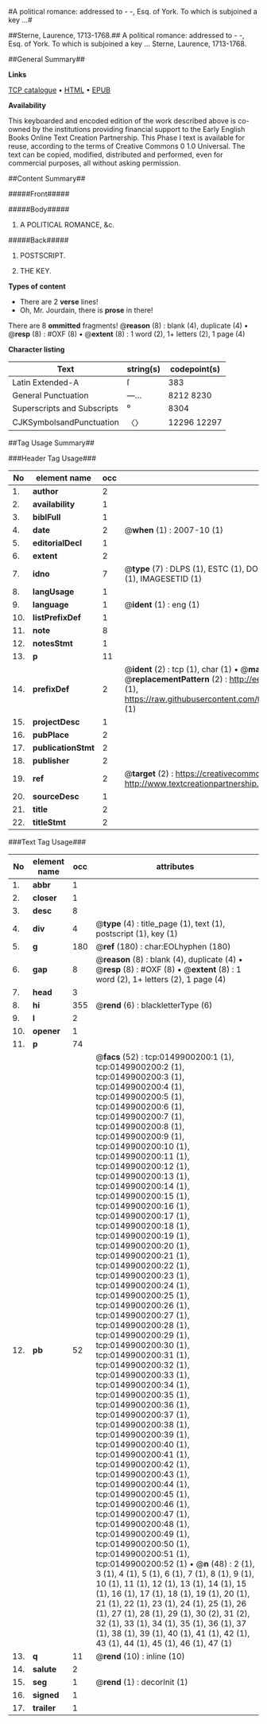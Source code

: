 #A political romance: addressed to - -, Esq. of York. To which is subjoined a key ...#

##Sterne, Laurence, 1713-1768.##
A political romance: addressed to - -, Esq. of York. To which is subjoined a key ...
Sterne, Laurence, 1713-1768.

##General Summary##

**Links**

[TCP catalogue](http://www.ota.ox.ac.uk/tcp/)  • 
[HTML](http://tei.it.ox.ac.uk/tcp/Texts-HTML/free/004/004771396.html)  • 
[EPUB](http://tei.it.ox.ac.uk/tcp/Texts-EPUB/free/004/004771396.epub)

**Availability**

This keyboarded and encoded edition of the
	       work described above is co-owned by the institutions
	       providing financial support to the Early English Books
	       Online Text Creation Partnership. This Phase I text is
	       available for reuse, according to the terms of Creative
	       Commons 0 1.0 Universal. The text can be copied,
	       modified, distributed and performed, even for
	       commercial purposes, all without asking permission.


##Content Summary##

#####Front#####

#####Body#####

1. A POLITICAL ROMANCE, &c.

#####Back#####

1. POSTSCRIPT.

1. THE KEY.

**Types of content**

  * There are 2 **verse** lines!
  * Oh, Mr. Jourdain, there is **prose** in there!

There are 8 **ommitted** fragments! 
 @__reason__ (8) : blank (4), duplicate (4)  •  @__resp__ (8) : #OXF (8)  •  @__extent__ (8) : 1 word (2), 1+ letters (2), 1 page (4)

**Character listing**


|Text|string(s)|codepoint(s)|
|---|---|---|
|Latin Extended-A|ſ|383|
|General Punctuation|—…|8212 8230|
|Superscripts             and Subscripts|⁰|8304|
|CJKSymbolsandPunctuation|〈〉|12296 12297|

##Tag Usage Summary##

###Header Tag Usage###

|No|element name|occ|attributes|
|---|---|---|---|
|1.|__author__|2||
|2.|__availability__|1||
|3.|__biblFull__|1||
|4.|__date__|2| @__when__ (1) : 2007-10 (1)|
|5.|__editorialDecl__|1||
|6.|__extent__|2||
|7.|__idno__|7| @__type__ (7) : DLPS (1), ESTC (1), DOCNO (1), TCP (1), GALEDOCNO (1), CONTENTSET (1), IMAGESETID (1)|
|8.|__langUsage__|1||
|9.|__language__|1| @__ident__ (1) : eng (1)|
|10.|__listPrefixDef__|1||
|11.|__note__|8||
|12.|__notesStmt__|1||
|13.|__p__|11||
|14.|__prefixDef__|2| @__ident__ (2) : tcp (1), char (1)  •  @__matchPattern__ (2) : ([0-9\-]+):([0-9IVX]+) (1), (.+) (1)  •  @__replacementPattern__ (2) : http://eebo.chadwyck.com/downloadtiff?vid=$1&page=$2 (1), https://raw.githubusercontent.com/textcreationpartnership/Texts/master/tcpchars.xml#$1 (1)|
|15.|__projectDesc__|1||
|16.|__pubPlace__|2||
|17.|__publicationStmt__|2||
|18.|__publisher__|2||
|19.|__ref__|2| @__target__ (2) : https://creativecommons.org/publicdomain/zero/1.0/ (1), http://www.textcreationpartnership.org/docs/. (1)|
|20.|__sourceDesc__|1||
|21.|__title__|2||
|22.|__titleStmt__|2||


###Text Tag Usage###

|No|element name|occ|attributes|
|---|---|---|---|
|1.|__abbr__|1||
|2.|__closer__|1||
|3.|__desc__|8||
|4.|__div__|4| @__type__ (4) : title_page (1), text (1), postscript (1), key (1)|
|5.|__g__|180| @__ref__ (180) : char:EOLhyphen (180)|
|6.|__gap__|8| @__reason__ (8) : blank (4), duplicate (4)  •  @__resp__ (8) : #OXF (8)  •  @__extent__ (8) : 1 word (2), 1+ letters (2), 1 page (4)|
|7.|__head__|3||
|8.|__hi__|355| @__rend__ (6) : blackletterType (6)|
|9.|__l__|2||
|10.|__opener__|1||
|11.|__p__|74||
|12.|__pb__|52| @__facs__ (52) : tcp:0149900200:1 (1), tcp:0149900200:2 (1), tcp:0149900200:3 (1), tcp:0149900200:4 (1), tcp:0149900200:5 (1), tcp:0149900200:6 (1), tcp:0149900200:7 (1), tcp:0149900200:8 (1), tcp:0149900200:9 (1), tcp:0149900200:10 (1), tcp:0149900200:11 (1), tcp:0149900200:12 (1), tcp:0149900200:13 (1), tcp:0149900200:14 (1), tcp:0149900200:15 (1), tcp:0149900200:16 (1), tcp:0149900200:17 (1), tcp:0149900200:18 (1), tcp:0149900200:19 (1), tcp:0149900200:20 (1), tcp:0149900200:21 (1), tcp:0149900200:22 (1), tcp:0149900200:23 (1), tcp:0149900200:24 (1), tcp:0149900200:25 (1), tcp:0149900200:26 (1), tcp:0149900200:27 (1), tcp:0149900200:28 (1), tcp:0149900200:29 (1), tcp:0149900200:30 (1), tcp:0149900200:31 (1), tcp:0149900200:32 (1), tcp:0149900200:33 (1), tcp:0149900200:34 (1), tcp:0149900200:35 (1), tcp:0149900200:36 (1), tcp:0149900200:37 (1), tcp:0149900200:38 (1), tcp:0149900200:39 (1), tcp:0149900200:40 (1), tcp:0149900200:41 (1), tcp:0149900200:42 (1), tcp:0149900200:43 (1), tcp:0149900200:44 (1), tcp:0149900200:45 (1), tcp:0149900200:46 (1), tcp:0149900200:47 (1), tcp:0149900200:48 (1), tcp:0149900200:49 (1), tcp:0149900200:50 (1), tcp:0149900200:51 (1), tcp:0149900200:52 (1)  •  @__n__ (48) : 2 (1), 3 (1), 4 (1), 5 (1), 6 (1), 7 (1), 8 (1), 9 (1), 10 (1), 11 (1), 12 (1), 13 (1), 14 (1), 15 (1), 16 (1), 17 (1), 18 (1), 19 (1), 20 (1), 21 (1), 22 (1), 23 (1), 24 (1), 25 (1), 26 (1), 27 (1), 28 (1), 29 (1), 30 (2), 31 (2), 32 (1), 33 (1), 34 (1), 35 (1), 36 (1), 37 (1), 38 (1), 39 (1), 40 (1), 41 (1), 42 (1), 43 (1), 44 (1), 45 (1), 46 (1), 47 (1)|
|13.|__q__|11| @__rend__ (10) : inline (10)|
|14.|__salute__|2||
|15.|__seg__|1| @__rend__ (1) : decorInit (1)|
|16.|__signed__|1||
|17.|__trailer__|1||
